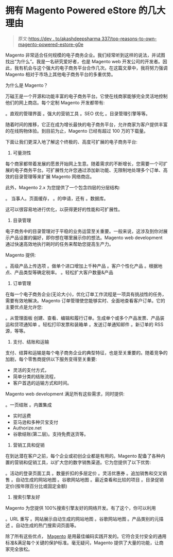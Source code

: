 # 拥有 Magento Powered eStore 的几大理由

> 原文:[https://dev . to/akashdeepsharma 337/top-reasons-to-own-magento-powered-estore-g0e](https://dev.to/akashdeepsharma337/top-reasons-to-own-magento-powered-estore-g0e)

Magento 非常适合任何规模的电子商务企业。我们经常听到这样的说法，并试图找出“为什么”。我是一名研究爱好者，也是 Magento web 开发公司的开发者。因此，我有机会与这个强大的电子商务平台合作几次。在这篇文章中，我将努力强调 Magento 相对于市场上其他电子商务平台的多重优势。

为什么是 Magento？

万磁王是一个开源和功能丰富的电子商务平台。它使在线商家能够完全灵活地控制他们的网上商店。每个定制 Magento 开发都带有:

。直观的管理界面
。强大的营销工具
。SEO 优化
。目录管理引擎等等。

随着时间的推移，它正在成为增长最快的电子商务平台，允许商家为客户提供丰富的在线购物体验。到目前为止，Magento 已经有超过 100 万的下载量。

下面让我们更深入地了解这个终极的、高度可扩展的电子商务平台:

1.  可量测性

每个商家都带着发展的愿景开始网上生意。随着需求的不断增长，您需要一个可扩展的电子商务平台。可扩展性允许您通过添加新功能、无限制地处理多个订单、高效的目录管理等来扩展 Magento 网络商店。

此外，Magento 2.x 为您提供了一个包含四层的分层结构:

。
当事人。页面缓存，
。的申请，还有
。数据库。

这可以很容易地进行优化，以获得更好的性能和可扩展性。

1.  目录管理

电子商务中的目录管理对于平稳的业务运营至关重要。一般来说，这涉及到你对展示产品设置的偏好，即你想在哪里展示你的想法。Magento web development 通过快速高效地执行耗时的任务来帮助您提高生产力。

Magento 提供:

。高级产品上传选项
。做单个进口增加上千种产品
。客户个性化产品
。根据地点、产品类型等确定税率。
。轻松扩大客户数量&产品

1.  订单管理

在每一个电子商务企业(无论大小)，优化订单工作流程是一项具有挑战性的任务，需要有效地解决。Magento 订单管理使您能够实时、全面地查看客户订单。它的主要优点是允许您:

。从管理面板
创建、查看、编辑和履行订单。生成单个或多个产品发票、产品装运和贷项通知单
。轻松打印发票和装箱单
。发送订单通知邮件
。新订单的 RSS 源，等等。

1.  支付、结账和运输

支付、结算和运输是每个电子商务企业的典型特征，也是至关重要的。随着竞争的加剧，每个零售商提供以下服务变得至关重要:

*   灵活的支付方式，
*   简单分类的结账流程，
*   客户首选的运输方式和时间。

Magento web development 满足所有这些需求，同时提供:

。一页结账
。内置集成

*   实时运费
*   亚马逊和多种贝宝支付
*   Authorize.net
*   谷歌结账(第二层)。支持免费送货等。

1.  营销工具和促销

在到达潜在客户之前，每个企业或初创企业都是有用的。Magento 配备了各种内置的营销和促销工具，以扩大您的数字销售渠道。它为您提供了以下优势:

。活动的登录页面工具
。数量折扣的多层定价
。灵活优惠券
。追加销售和交叉销售
。自动生成的网站地图
。谷歌网站地图
。最近查看和比较的项目
。目录促销定价(按年限百分比或固定金额)

1.  搜索引擎友好

Magento 为您提供 100%搜索引擎友好的网络开发。有了这个，你可以利用

。URL 重写
。网站展示自动生成的网站地图
。谷歌网站地图
。产品类别的元描述
。自动生成的热门搜索词页面等。

除了所有这些优点， [Magento](https://magento.com/) 是用最佳编码实践开发的。它符合支付安全的通用标准&满足每个关键的保护标准。毫无疑问，Magento 提供了大量的功能，让商家完全放松。